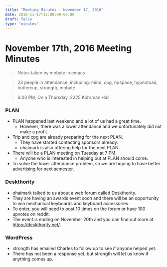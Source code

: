 ```yaml
---
title: "Meeting Minutes - November 17, 2016"
date: 2016-11-17T12:00:00-05:00
draft: false
type: "minutes"
---
```


# November 17th, 2016 Meeting Minutes
> Notes taken by mobyte in emacs

> 23 people in attendance, including: mind, cpg, nospace, hypnotoad, buttercup, strongth, mobyte

> 6:03 PM, On a Thursday, 2225 Kohrman Hall

### PLAN
- PLAN happened last weekend and a lot of us had a great time.
  - However, there was a lower attendance and we unfortunately did not make a profit.
- Trip and cpg are already preparing for the next PLAN.
  - They have started contacting sponsors already.
  - ohaimark is also offering help for the next PLAN.
- There will be a PLAN meeting on Tuesday at 7 PM.
  - Anyone who is interested in helping out at PLAN should come.
- To solve the lower attendance problem, so we are hoping to have better advertising for next semester.

### Deskthority
- ohaimark talked to us about a web forum called Deskthority.
- They are having an awards event soon and there will be an opportunity to win mechanical keyboards and keyboard accessories.
- To enter, you will need to post 10 times on the forum or have 100 upvotes on reddit.
- The event is ending on November 20th and you can find out more at https://deskthority.net/.

### WordPress
- strongth has emailed Charles to follow up to see if anyone helped yet. 
- There has not been a response yet, but strongth will let us know if anything comes up.
